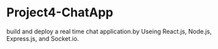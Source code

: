 # Project4-ChatApp
 build and deploy a real time chat application.by Useing React.js, Node.js, Express.js, and Socket.io.
